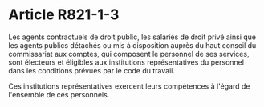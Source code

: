 # Article R821-1-3

<p>Les agents contractuels de droit public, les salariés de droit privé ainsi que les agents publics détachés ou mis à disposition auprès du haut conseil du commissariat aux comptes, qui composent le personnel de ses services, sont électeurs et éligibles aux institutions représentatives du personnel dans les conditions prévues par le code du travail.</p><p> Ces institutions représentatives exercent leurs compétences à l'égard de l'ensemble de ces personnels. </p>